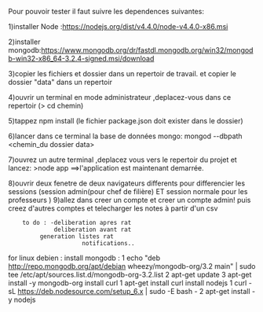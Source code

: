 Pour pouvoir tester il faut suivre les dependences suivantes:


 1)installer Node :https://nodejs.org/dist/v4.4.0/node-v4.4.0-x86.msi

 2)installer mongodb:https://www.mongodb.org/dr/fastdl.mongodb.org/win32/mongodb-win32-x86_64-3.2.4-signed.msi/download 

 3)copier les fichiers et dossier dans un repertoir de travail. et copier le dossier "data" dans un repertoir

 4)ouvrir un terminal en mode administrateur ,deplacez-vous dans ce repertoir (> cd chemin)

 5)tappez npm install (le fichier package.json doit exister dans le dossier)

 6)lancer dans ce terminal la base de données mongo: mongod --dbpath <chemin_du dossier data>

 7)ouvrez un autre terminal ,deplacez vous vers le repertoir du projet et lancez: >node app
    ==>l'application est maintenant demarrée.

 8)ouvrir deux fenetre de deux navigateurs differents pour differencier les sessions
  (session admin(pour chef de filière) ET session normale pour les professeurs )
 9)allez dans creer un compte et creer un compte admin! puis creez d'autres comptes et telecharger les notes à partir d'un csv
  
		
		
		
		
		to do : -deliberation apres rat
		         deliberation avant rat 
			 generation listes rat
                         notifications..

for linux debien : 
install mongodb : 
   1	echo "deb http://repo.mongodb.org/apt/debian wheezy/mongodb-org/3.2 main" | sudo tee /etc/apt/sources.list.d/mongodb-org-3.2.list
   2    apt-get update
   3    apt-get install -y mongodb-org
install curl 
   1 apt-get install curl
install nodejs 
   1 curl -sL https://deb.nodesource.com/setup_6.x | sudo -E bash -
   2 apt-get install -y nodejs
